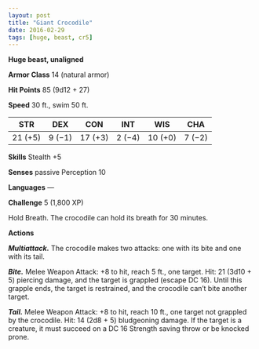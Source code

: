 ```yaml
---
layout: post
title: "Giant Crocodile"
date: 2016-02-29
tags: [huge, beast, cr5]
---
```


**Huge beast, unaligned**

**Armor Class** 14 (natural armor)

**Hit Points** 85 (9d12 + 27)

**Speed** 30 ft., swim 50 ft.

|   STR   |   DEX   |   CON   |   INT   |   WIS   |   CHA   |
|:-----:|:-----:|:-----:|:-----:|:-----:|:-----:|
| 21 (+5) | 9 (−1) | 17 (+3) | 2 (−4) | 10 (+0) | 7 (−2) |

**Skills** Stealth +5 

**Senses** passive Perception 10 

**Languages** — 

**Challenge** 5 (1,800 XP)

 Hold Breath. The crocodile can hold its breath for 30 minutes. 

**Actions** 

***Multiattack.*** The crocodile makes two attacks: one with its bite and one with its tail.

***Bite.*** Melee Weapon Attack: +8 to hit, reach 5 ft., one target. Hit: 21 (3d10 + 5) piercing damage, and the target is grappled (escape DC 16). Until this grapple ends, the target is restrained, and the crocodile can’t bite another target. 

***Tail.*** Melee Weapon Attack: +8 to hit, reach 10 ft., one target not grappled by the crocodile. Hit: 14 (2d8 + 5) bludgeoning damage. If the target is a creature, it must succeed on a DC 16 Strength saving throw or be knocked prone.